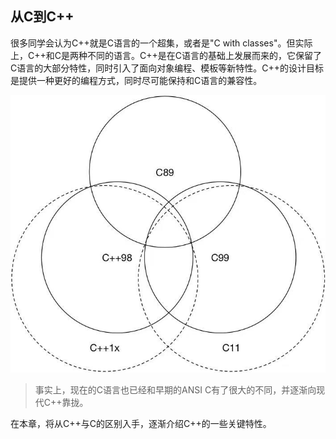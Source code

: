 ## 从C到C++

很多同学会认为C++就是C语言的一个超集，或者是"C with classes"。但实际上，C++和C是两种不同的语言。C++是在C语言的基础上发展而来的，它保留了C语言的大部分特性，同时引入了面向对象编程、模板等新特性。C++的设计目标是提供一种更好的编程方式，同时尽可能保持和C语言的兼容性。

![](./imgs/cmp_c_cpp.jpg)

> 事实上，现在的C语言也已经和早期的ANSI C有了很大的不同，并逐渐向现代C++靠拢。

在本章，将从C++与C的区别入手，逐渐介绍C++的一些关键特性。